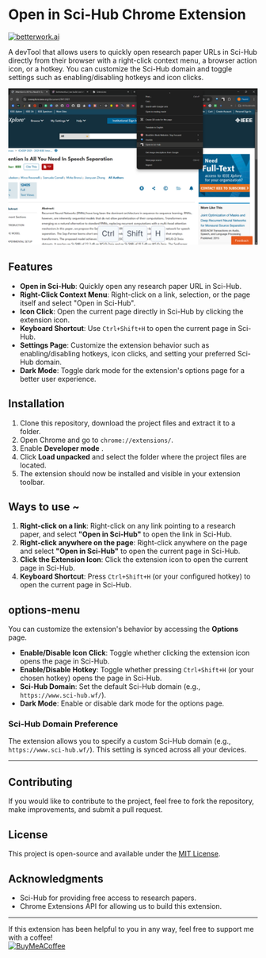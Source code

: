 # Open in Sci-Hub Chrome Extension

[![betterwork.ai](https://img.shields.io/badge/betterwork.ai-8A2BE2?style=flat-square&logo=%2306B6D4)](https://betterwork-ai.dino.icu)

A devTool that allows users to quickly open research paper URLs in Sci-Hub directly from their browser with a right-click context menu, a browser action icon, or a hotkey. You can customize the Sci-Hub domain and toggle settings such as enabling/disabling hotkeys and icon clicks.

![mockup](./icons/open-in-sh-mockup.png)

## Features

- **Open in Sci-Hub**: Quickly open any research paper URL in Sci-Hub.
- **Right-Click Context Menu**: Right-click on a link, selection, or the page itself and select "Open in Sci-Hub".
- **Icon Click**: Open the current page directly in Sci-Hub by clicking the extension icon.
- **Keyboard Shortcut**: Use `Ctrl+Shift+H` to open the current page in Sci-Hub.
- **Settings Page**: Customize the extension behavior such as enabling/disabling hotkeys, icon clicks, and setting your preferred Sci-Hub domain.
- **Dark Mode**: Toggle dark mode for the extension's options page for a better user experience.

## Installation

1. Clone this repository, download the project files and extract it to a folder.
2. Open Chrome and go to `chrome://extensions/`.
3. Enable **Developer mode** .
4. Click **Load unpacked** and select the folder where the project files are located.
5. The extension should now be installed and visible in your extension toolbar.

## Ways to use ~

1. **Right-click on a link**: Right-click on any link pointing to a research paper, and select **"Open in Sci-Hub"** to open the link in Sci-Hub.
2. **Right-click anywhere on the page**: Right-click anywhere on the page and select **"Open in Sci-Hub"** to open the current page in Sci-Hub.
3. **Click the Extension Icon**: Click the extension icon to open the current page in Sci-Hub.
4. **Keyboard Shortcut**: Press `Ctrl+Shift+H` (or your configured hotkey) to open the current page in Sci-Hub.

## options-menu

You can customize the extension's behavior by accessing the **Options** page.

- **Enable/Disable Icon Click**: Toggle whether clicking the extension icon opens the page in Sci-Hub.
- **Enable/Disable Hotkey**: Toggle whether pressing `Ctrl+Shift+H` (or your chosen hotkey) opens the page in Sci-Hub.
- **Sci-Hub Domain**: Set the default Sci-Hub domain (e.g., `https://www.sci-hub.wf/`).
- **Dark Mode**: Enable or disable dark mode for the options page.

### Sci-Hub Domain Preference

The extension allows you to specify a custom Sci-Hub domain (e.g., `https://www.sci-hub.wf/`). This setting is synced across all your devices.

---

## Contributing

If you would like to contribute to the project, feel free to fork the repository, make improvements, and submit a pull request.

## License

This project is open-source and available under the [MIT License](LICENSE).

## Acknowledgments

- Sci-Hub for providing free access to research papers.
- Chrome Extensions API for allowing us to build this extension.

---


If this extension has been helpful to you in any way, feel free to support me with a coffee! 
<br>
[![BuyMeACoffee](https://img.shields.io/badge/Buy%20Me%20a%20Coffee-ffdd00?style=for-the-badge&logo=buy-me-a-coffee&logoColor=black)](https://www.buymeacoffee.com/heramb)
